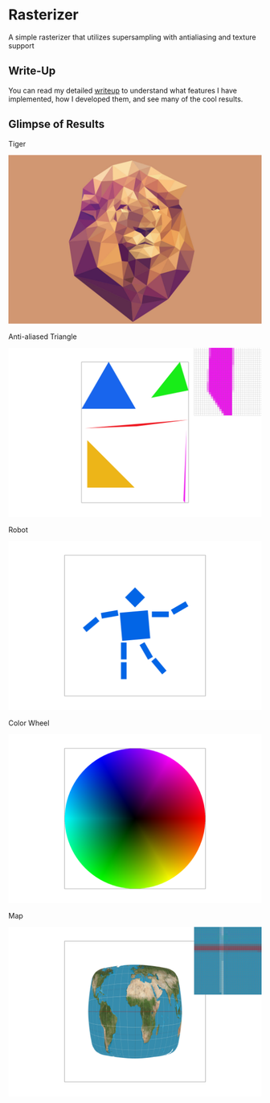 # Rasterizer
A simple rasterizer that utilizes supersampling with antialiasing and texture support

## Write-Up
You can read my detailed [writeup](https://michael-tu.github.io/Rasterizer/) to understand what features I have implemented, how I developed them, and see many of the cool results.

## Glimpse of Results

Tiger

![Tiger](docs/assets/img/post/tiger.jpeg)

Anti-aliased Triangle

![Anti-aliased Triangle](docs/assets/img/result/part2-16sps.png)

Robot

![Robot](docs/assets/img/result/part3-myrobot.png)

Color Wheel

![Color Wheel](docs/assets/img/result/part4-color-wheel.png)

Map

![Map](docs/assets/img/result/part5-nearest-16sps.png)


